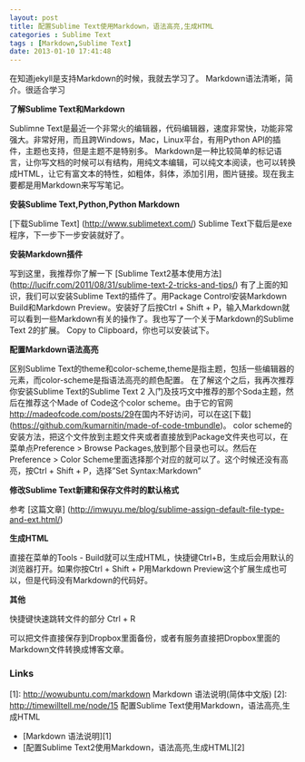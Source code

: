 ```yaml
---
layout: post
title: 配置Sublime Text使用Markdown，语法高亮,生成HTML
categories : Sublime Text
tags : [Markdown,Sublime Text]
date: 2013-01-10 17:41:48
---
```



在知道jekyll是支持Markdown的时候，我就去学习了。
Markdown语法清晰，简介。很适合学习


**了解Sublime Text和Markdown**

Sublimne Text是最近一个非常火的编辑器，代码编辑器，速度非常快，功能非常强大。非常好用，而且跨Windows，Mac，Linux平台，有用Python API的插件，主题也支持，但是主题不是特别多。
Markdown是一种比较简单的标记语言，让你写文档的时候可以有结构，用纯文本编辑，可以纯文本阅读，也可以转换成HTML，让它有富文本的特性，如粗体，斜体，添加引用，图片链接。现在我主要都是用Markdown来写写笔记。


**安装Sublime Text,Python,Python Markdown**

[下载Sublime Text] (http://www.sublimetext.com/)
Sublime Text下载后是exe程序，下一步下一步安装就好了。

**安装Markdown插件**

写到这里，我推荐你了解一下
 [Sublime Text2基本使用方法] (http://lucifr.com/2011/08/31/sublime-text-2-tricks-and-tips/)
有了上面的知识，我们可以安装Sublime Text的插件了。用Package Control安装Markdown Build和Markdown Preview。安装好了后按Ctrl + Shift + P，输入Markdown就可以看到一些Markdown有关的操作了。我也写了一个关于Markdown的Sublime Text 2的扩展。 Copy to Clipboard，你也可以安装试下。

**配置Markdown语法高亮**

区别Sublime Text的theme和color-scheme,theme是指主题，包括一些编辑器的元素，而color-scheme是指语法高亮的颜色配置。
在了解这个之后，我再次推荐你安装Sublime Text的Sublime Text 2 入门及技巧文中推荐的那个Soda主题，然后在推荐这个Made of Code这个color scheme。由于它的官网<http://madeofcode.com/posts/29>在国内不好访问，可以在这[下载] (https://github.com/kumarnitin/made-of-code-tmbundle)。
color scheme的安装方法，把这个文件放到主题文件夹或者直接放到Package文件夹也可以，在菜单点Preference > Browse Packages,放到那个目录也可以。然后在Preference > Color Scheme里面选择那个对应的就可以了。这个时候还没有高亮，按Ctrl + Shift + P，选择”Set Syntax:Markdown”

<!-- more -->

**修改Sublime Text新建和保存文件时的默认格式**

参考 [这篇文章] (http://imwuyu.me/blog/sublime-assign-default-file-type-and-ext.html/)

**生成HTML**

直接在菜单的Tools - Build就可以生成HTML，快捷键Ctrl+B，生成后会用默认的浏览器打开。如果你按Ctrl + Shift + P用Markdown Preview这个扩展生成也可以，但是代码没有Markdown的代码好。

**其他**

快捷键快速跳转文件的部分 Ctrl + R

可以把文件直接保存到Dropbox里面备份，或者有服务直接把Dropbox里面的Markdown文件转换成博客文章。

### Links
[1]: http://wowubuntu.com/markdown Markdown 语法说明(简体中文版)
[2]: http://timewilltell.me/node/15 配置Sublime Text使用Markdown，语法高亮,生成HTML

* [Markdown 语法说明][1]
* [配置Sublime Text2使用Markdown，语法高亮,生成HTML][2]

